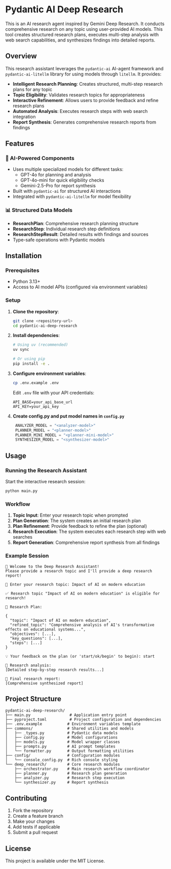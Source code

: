 # Pydantic AI Deep Research

This is an AI research agent inspired by Gemini Deep Research. It conducts comprehensive research on any topic using user-provided AI models. This tool creates structured research plans, executes multi-step analysis with web search capabilities, and synthesizes findings into detailed reports.

## Overview

This research assistant leverages the `pydantic-ai` AI-agent framework and `pydantic-ai-litellm` library for using models through `litellm`. It provides:

- **Intelligent Research Planning**: Creates structured, multi-step research plans for any topic
- **Topic Eligibility**: Validates research topics for appropriateness
- **Interactive Refinement**: Allows users to provide feedback and refine research plans
- **Automated Analysis**: Executes research steps with web search integration
- **Report Synthesis**: Generates comprehensive research reports from findings

## Features

### 🤖 AI-Powered Components
- Uses multiple specialized models for different tasks:
  - GPT-4o for planning and analysis
  - GPT-4o-mini for quick eligibility checks
  - Gemini-2.5-Pro for report synthesis
- Built with `pydantic-ai` for structured AI interactions
- Integrated with `pydantic-ai-litellm` for model flexibility

### 📊 Structured Data Models
- **ResearchPlan**: Comprehensive research planning structure
- **ResearchStep**: Individual research step definitions
- **ResearchStepResult**: Detailed results with findings and sources
- Type-safe operations with Pydantic models

## Installation

### Prerequisites
- Python 3.13+
- Access to AI model APIs (configured via environment variables)

### Setup

1. **Clone the repository**:
    ```bash
    git clone <repository-url>
    cd pydantic-ai-deep-research
    ```

2. **Install dependencies**:
    ```bash
    # Using uv (recommended)
    uv sync

    # Or using pip
    pip install -e .
    ```

3. **Configure environment variables**:
    ```bash
    cp .env.example .env
    ```
    
    Edit `.env` file with your API credentials:
    ```
    API_BASE=your_api_base_url
    API_KEY=your_api_key
    ```

4. **Create config.py and put model names in `config.py`**
   ```python
    ANALYZER_MODEL = "<analyzer-model>"
    PLANNER_MODEL = "<planner-model>"
    PLANNER_MINI_MODEL = "<planner-mini-model>"
    SYNTHESIZER_MODEL = "<synthesizer-model>"
   ```

## Usage

### Running the Research Assistant

Start the interactive research session:

```bash
python main.py
```

### Workflow

1. **Topic Input**: Enter your research topic when prompted
2. **Plan Generation**: The system creates an initial research plan
3. **Plan Refinement**: Provide feedback to refine the plan (optional)
4. **Research Execution**: The system executes each research step with web searches
5. **Report Generation**: Comprehensive report synthesis from all findings

### Example Session

```
🎤 Welcome to the Deep Research Assistant!
Please provide a research topic and I'll provide a deep research report!

🔬 Enter your research topic: Impact of AI on modern education

✅ Research topic "Impact of AI on modern education" is eligible for research!

📜 Research Plan:

{
  "topic": "Impact of AI on modern education",
  "refined_topic": "Comprehensive analysis of AI's transformative effects on educational systems...",
  "objectives": [...],
  "key_questions": [...],
  "steps": [...]
}

💡 Your feedback on the plan (or 'start/ok/begin' to begin): start

📘 Research analysis:
[Detailed step-by-step research results...]

🔖 Final research report:
[Comprehensive synthesized report]
```

## Project Structure

```
pydantic-ai-deep-research/
├── main.py                 # Application entry point
├── pyproject.toml          # Project configuration and dependencies
├── .env.example           # Environment variables template
├── commons/               # Shared utilities and models
│   ├── _types.py          # Pydantic data models
│   ├── config.py          # Model configurations
│   ├── models.py          # Model wrapper classes
│   ├── prompts.py         # AI prompt templates
│   └── formatter.py       # Output formatting utilities
├── config/                # Configuration modules
│   └── console_config.py  # Rich console styling
└── deep_research/         # Core research modules
    ├── orchestrator.py    # Main research workflow coordinator
    ├── planner.py         # Research plan generation
    ├── analyzer.py        # Research step execution
    └── synthesizer.py     # Report synthesis
```

## Contributing

1. Fork the repository
2. Create a feature branch
3. Make your changes
4. Add tests if applicable
5. Submit a pull request

## License

This project is available under the MIT License.